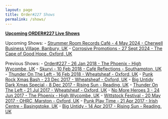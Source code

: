 ```yaml
---
layout: page
title: Order#227 Shows
permalink: /shows/
---
```


**[Upcoming ORDER#227 Live Shows](http://www.songkick.com/artists/9002289)**


<script src="//widget.songkick.com/widget.js"></script>

Upcoming Shows:
	- [Strummer Room Records Café - 4 May 2024 - Cherwell Business Village, Banbury, UK](https://www.facebook.com/events/1821013374856792/)
	- [Corrosive Promotions - 27 Sept 2024 - The Cape of Good Hope, Oxford, UK](https://www.facebook.com/events/434227479172438/)

Previous Shows:
	- [Order#227 - 26 Jan 2018 - The Phoenix - High Wycombe, UK](https://www.facebook.com/events/1821013374856792/)
	- [Skurvi - 10 Feb 2018 - Café Reflections - Southampton, UK](https://www.facebook.com/events/165951033987506/)
	- [Thunder On The Left - 16 Feb 2018 - Wheatsheaf - Oxford, UK](https://www.facebook.com/events/1950702034957827/)
	- [Punk Rock Xmas Bash - 23 Dec 2017 - Wheatsheaf - Oxford, UK](https://www.facebook.com/events/736711503203628/)
	- [Big Untidy Dark Xmas Special - 8 Dec 2017 - Rising Sun - Reading, UK](https://www.facebook.com/events/1601014929910959/)
	- [Thunder On The Left - 21 Jul 2017 - Wheatsheaf - Oxford, UK](https://www.facebook.com/events/486877601655582/)
	- [No More Heroes 3 - 24 Jun 2017 - The Phoenix - High Wycombe, UK](https://www.facebook.com/events/412733832420602/)
	- [Wittstock Festival - 20 May 2017 - OHRC, Marston - Oxford, UK](https://www.facebook.com/events/1803540579911373/)
	- [Punk Play Time - 21 Apr 2017 - Irish Centre - Basingstoke, UK](https://www.facebook.com/events/1863444617259250/)
	- [Big Untidy - 14 Apr 2017 - Rising Sun - Reading, UK](https://www.facebook.com/events/589308857919335/)

